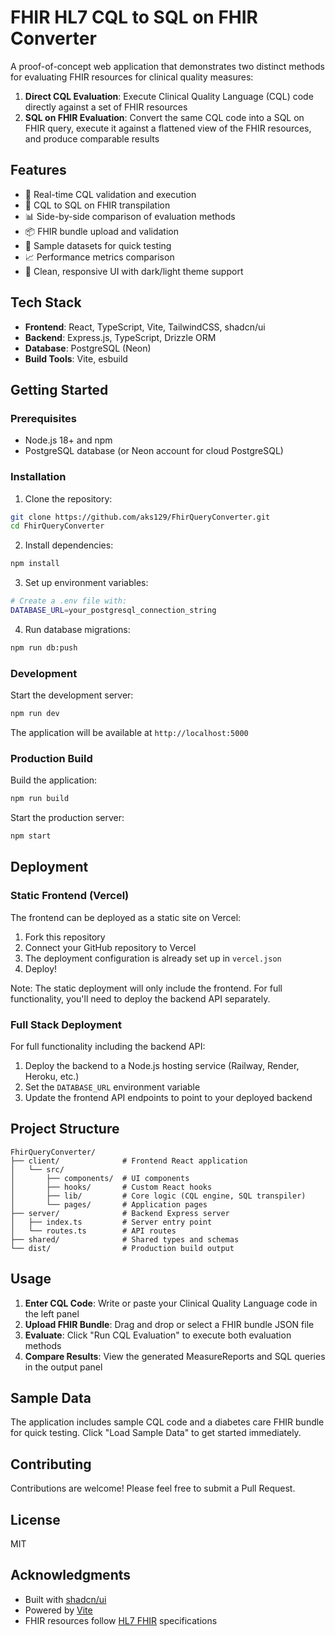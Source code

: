 # FHIR HL7 CQL to SQL on FHIR Converter

A proof-of-concept web application that demonstrates two distinct methods for evaluating FHIR resources for clinical quality measures:

1. **Direct CQL Evaluation**: Execute Clinical Quality Language (CQL) code directly against a set of FHIR resources
2. **SQL on FHIR Evaluation**: Convert the same CQL code into a SQL on FHIR query, execute it against a flattened view of the FHIR resources, and produce comparable results

## Features

- 🚀 Real-time CQL validation and execution
- 🔄 CQL to SQL on FHIR transpilation
- 📊 Side-by-side comparison of evaluation methods
- 📦 FHIR bundle upload and validation
- 💾 Sample datasets for quick testing
- 📈 Performance metrics comparison
- 🎨 Clean, responsive UI with dark/light theme support

## Tech Stack

- **Frontend**: React, TypeScript, Vite, TailwindCSS, shadcn/ui
- **Backend**: Express.js, TypeScript, Drizzle ORM
- **Database**: PostgreSQL (Neon)
- **Build Tools**: Vite, esbuild

## Getting Started

### Prerequisites

- Node.js 18+ and npm
- PostgreSQL database (or Neon account for cloud PostgreSQL)

### Installation

1. Clone the repository:
```bash
git clone https://github.com/aks129/FhirQueryConverter.git
cd FhirQueryConverter
```

2. Install dependencies:
```bash
npm install
```

3. Set up environment variables:
```bash
# Create a .env file with:
DATABASE_URL=your_postgresql_connection_string
```

4. Run database migrations:
```bash
npm run db:push
```

### Development

Start the development server:
```bash
npm run dev
```

The application will be available at `http://localhost:5000`

### Production Build

Build the application:
```bash
npm run build
```

Start the production server:
```bash
npm start
```

## Deployment

### Static Frontend (Vercel)

The frontend can be deployed as a static site on Vercel:

1. Fork this repository
2. Connect your GitHub repository to Vercel
3. The deployment configuration is already set up in `vercel.json`
4. Deploy!

Note: The static deployment will only include the frontend. For full functionality, you'll need to deploy the backend API separately.

### Full Stack Deployment

For full functionality including the backend API:

1. Deploy the backend to a Node.js hosting service (Railway, Render, Heroku, etc.)
2. Set the `DATABASE_URL` environment variable
3. Update the frontend API endpoints to point to your deployed backend

## Project Structure

```
FhirQueryConverter/
├── client/              # Frontend React application
│   └── src/
│       ├── components/  # UI components
│       ├── hooks/       # Custom React hooks
│       ├── lib/         # Core logic (CQL engine, SQL transpiler)
│       └── pages/       # Application pages
├── server/              # Backend Express server
│   ├── index.ts         # Server entry point
│   └── routes.ts        # API routes
├── shared/              # Shared types and schemas
└── dist/                # Production build output
```

## Usage

1. **Enter CQL Code**: Write or paste your Clinical Quality Language code in the left panel
2. **Upload FHIR Bundle**: Drag and drop or select a FHIR bundle JSON file
3. **Evaluate**: Click "Run CQL Evaluation" to execute both evaluation methods
4. **Compare Results**: View the generated MeasureReports and SQL queries in the output panel

## Sample Data

The application includes sample CQL code and a diabetes care FHIR bundle for quick testing. Click "Load Sample Data" to get started immediately.

## Contributing

Contributions are welcome! Please feel free to submit a Pull Request.

## License

MIT

## Acknowledgments

- Built with [shadcn/ui](https://ui.shadcn.com/)
- Powered by [Vite](https://vitejs.dev/)
- FHIR resources follow [HL7 FHIR](https://www.hl7.org/fhir/) specifications